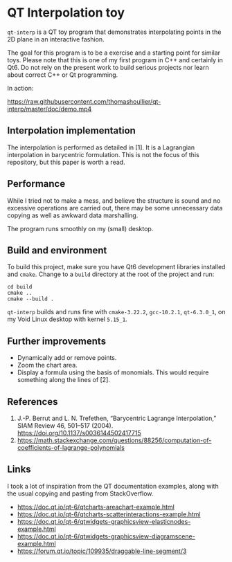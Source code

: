 # QT Interpolation toy
`qt-interp` is a QT toy program that demonstrates interpolating points
in the 2D plane in an interactive fashion.

The goal for this program is to be a exercise and a starting point for similar
toys. Please note that this is one of my first program in C++ and certainly in
Qt6. Do not rely on the present work to build serious projects nor learn about
correct C++ or Qt programming.

In action:

https://raw.githubusercontent.com/thomashoullier/qt-interp/master/doc/demo.mp4

## Interpolation implementation
The interpolation is performed as detailed in [1]. It is a Lagrangian
interpolation in barycentric formulation. This is not the focus of
this repository, but this paper is worth a read.

## Performance
While I tried not to make a mess, and believe the structure is sound
and no excessive operations are carried out, there may be some
unnecessary data copying as well as awkward data marshalling.

The program runs smoothly on my (small) desktop.

## Build and environment
To build this project, make sure you have Qt6 development libraries installed
and `cmake`. Change to a `build` directory at the root of the project and run:

```shell
cd build
cmake ..
cmake --build .
```

`qt-interp` builds and runs fine with `cmake-3.22.2`, `gcc-10.2.1`,
`qt-6.3.0_1`, on my Void Linux desktop with kernel `5.15_1`.

## Further improvements
* Dynamically add or remove points.
* Zoom the chart area.
* Display a formula using the basis of monomials. This would require
  something along the lines of [2].

## References
1. J.-P. Berrut and L. N. Trefethen, “Barycentric Lagrange Interpolation,” SIAM
   Review 46, 501–517 (2004). https://doi.org/10.1137/s0036144502417715
2. https://math.stackexchange.com/questions/88256/computation-of-coefficients-of-lagrange-polynomials

## Links
I took a lot of inspiration from the QT documentation examples, along
with the usual copying and pasting from StackOverflow.

* https://doc.qt.io/qt-6/qtcharts-areachart-example.html
* https://doc.qt.io/qt-6/qtcharts-scatterinteractions-example.html
* https://doc.qt.io/qt-6/qtwidgets-graphicsview-elasticnodes-example.html
* https://doc.qt.io/qt-6/qtwidgets-graphicsview-diagramscene-example.html
* https://forum.qt.io/topic/109935/draggable-line-segment/3
 
